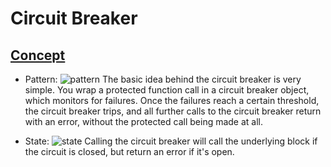 # Circuit Breaker

## [Concept](https://martinfowler.com/bliki/CircuitBreaker.html)
- Pattern: 
![pattern](https://martinfowler.com/bliki/images/circuitBreaker/sketch.png)
The basic idea behind the circuit breaker is very simple. You wrap a protected function call in a circuit breaker object, 
which monitors for failures. Once the failures reach a certain threshold, the circuit breaker trips, and all further calls
to the circuit breaker return with an error, without the protected call being made at all. 

- State:
![state](https://martinfowler.com/bliki/images/circuitBreaker/state.png)
Calling the circuit breaker will call the underlying block if the circuit is closed, but return an error if it's open.
